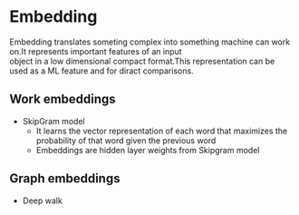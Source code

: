 # Embedding
  Embedding translates someting complex into something machine can work on.It represents important features of an input  
  object in a low dimensional compact format.This representation can be used as a ML feature and for diract comparisons.
## Work embeddings
  * SkipGram model
    - It learns the vector representation of each word that maximizes the probability of that word given the previous word
    - Embeddings are hidden layer weights from Skipgram model
## Graph embeddings
  * Deep walk
    
